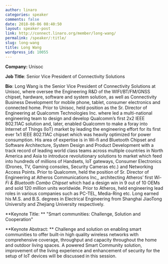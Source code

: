 ```yaml
---
author: linaro
categories: speaker
comments: false
date: 2018-08-06 08:40:50
layout: speaker-post
link: http://connect.linaro.org/member/long-wang/
permalink: /speaker/:title/
slug: long-wang
title: Long Wang
wordpress_id: 10055
---
```


**Company:** Unisoc

**Job Title**: Senior Vice President of Connectivity Solutions

**Bio**: Long Wang is the Senior Vice President of Connectivity Solutions at Unisoc, where oversee the Engineering R&D of the WIFI/BT/FM/GNSS chipset, hardware, software and system solution, as well as Connectivity Business Development for mobile phone, tablet, consumer electronics and connected home. Prior to Unisoc, held position as the Sr. Director of Engineering at Qualcomm Technologies Inc. where led a multi-national engineering team to design and develop Qualcomm’s first 2x2 IEEE 802.11AC solution and, later, enabled Qualcomm to make a foray into Internet of Things (IoT) market by leading the engineering effort for its first ever 1x1 IEEE 802.11AC chipset which was heavily optimized for power consumption. His area of expertise is in Wi-fi and Bluetooth Chipset and Software Architecture, System Design and Product Development with a track record of leading world class teams across multiple countries in North America and Asia to introduce revolutionary solutions to market which feed into hundreds of millions of Handsets, IoT gateways, Consumer Electronics (Drones, TV, Gaming consoles, Security Cameras etc.) and Networking Access Points. Prior to Qualcomm, held the position of Sr. Director of Engineering at Atheros Communications Inc,, architecting Atheros’ first _Wi-Fi & Bluetooth Combo Chipset_ which had a design win in 9 out of 10 OEMs and sold 120 million units worldwide. Prior to Atheros, held engineering lead roles in various companies such as PC-TEL, Media-Ring etc. Long earned his M.S. and B.S. degrees in Electrical Engineering from Shanghai JiaoTong University and Zhejiang University respectively.

**Keynote Title: ** "Smart communities: Challenge, Solution and Cooperation"

**Keynote Abstract: ** Challenge and solution on enabling smart communities to offer built-in high quality wireless networks with comprehensive coverage, throughput and capacity throughout the home and outdoor living spaces. A powered Smart Community solution, improvement of the living experience and enhancement of security for the setup of IoT devices will be discussed in this session.